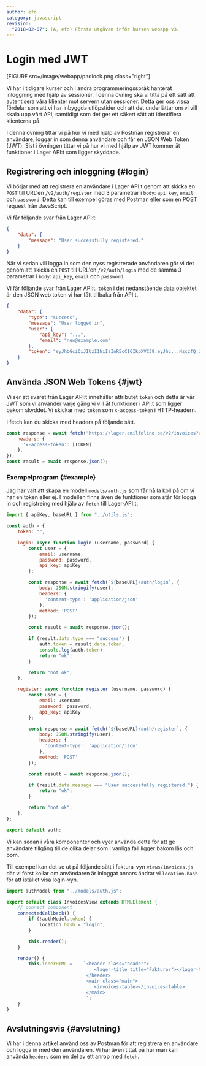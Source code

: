 ```yaml
---
author: efo
category: javascript
revision:
  "2018-02-07": (A, efo) Första utgåvan inför kursen webapp v3.
---
```

Login med JWT
==================================

[FIGURE src=/image/webapp/padlock.png class="right"]

Vi har i tidigare kurser och i andra programmeringsspråk hanterat inloggning med hjälp av sessioner. I denna övning ska vi titta på ett sätt att autentisera våra klienter mot servern utan sessioner. Detta ger oss vissa fördelar som att vi har inbyggda utlöpstider och att det underlättar om vi vill skala upp vårt API, samtidigt som det ger ett säkert sätt att identifiera klienterna på.

I denna övning tittar vi på hur vi med hjälp av Postman registrerar en användare, loggar in som denna användare och får en JSON Web Token (JWT). Sist i övningen tittar vi på hur vi med hjälp av JWT kommer åt funktioner i Lager API:t som ligger skyddade.



<!--more-->



Registrering och inloggning {#login}
--------------------------------------

Vi börjar med att registrera en användare i Lager API:t genom att skicka en `POST` till URL'en `/v2/auth/register` med 3 parametrar i `body`: `api_key`, `email` och `password`. Detta kan till exempel göras med Postman eller som en POST request från JavaScript.

Vi får följande svar från Lager API:t:

```json
{
    "data": {
        "message": "User successfully registered."
    }
}
```

När vi sedan vill logga in som den nyss registrerade användaren gör vi det genom att skicka en `POST` till URL'en `/v2/auth/login` med de samma 3 parametrar i `body`: `api_key`, `email` och `password`.

Vi får följande svar från Lager API:t. `token` i det nedanstående data objektet är den JSON web token vi har fått tillbaka från API:t.

```json
{
    "data": {
        "type": "success",
        "message": "User logged in",
        "user": {
            "api_key": "...",
            "email": "new@example.com"
        },
        "token": "eyJhbGciOiJIUzI1NiIsInR5cCI6IkpXVCJ9.eyJhc...NzczfQ.zUUd...KHTkM"
    }
}
```



Använda JSON Web Tokens {#jwt}
--------------------------------------

Vi ser att svaret från Lager API:t innehåller attributet `token` och detta är vår JWT som vi använder varje gång vi vill åt funktioner i API:t som ligger bakom skyddet. Vi skickar med `token` som `x-access-token` i HTTP-headern.


I fetch kan du skicka med headers på följande sätt.

```javascript
const response = await fetch("https://lager.emilfolino.se/v2/invoices?api_key=[YOUR_API_KEY]", {
    headers: {
      'x-access-token': [TOKEN]
    },
});
const result = await response.json();

```



### Exempelprogram {#example}

Jag har valt att skapa en modell `models/auth.js` som får hålla koll på om vi har en token eller ej. I modellen finns även de funktioner som står för logga in och registreing med hjälp av `fetch` till Lager-API:t.

```javascript
import { apiKey, baseURL } from "../utils.js";

const auth = {
    token: "",

    login: async function login (username, password) {
        const user = {
            email: username,
            password: password,
            api_key: apiKey
        };

        const response = await fetch(`${baseURL}/auth/login`, {
            body: JSON.stringify(user),
            headers: {
              'content-type': 'application/json'
            },
            method: 'POST'
        });

        const result = await response.json();

        if (result.data.type === "success") {
            auth.token = result.data.token;
            console.log(auth.token);
            return "ok";
        }

        return "not ok";
    },

    register: async function register (username, password) {
        const user = {
            email: username,
            password: password,
            api_key: apiKey
        };

        const response = await fetch(`${baseURL}/auth/register`, {
            body: JSON.stringify(user),
            headers: {
              'content-type': 'application/json'
            },
            method: 'POST'
        });

        const result = await response.json();

        if (result.data.message === "User successfully registered.") {
            return "ok";
        }

        return "not ok";
    },
};

export default auth;
```

Vi kan sedan i våra komponenter och vyer använda detta för att ge användare tillgång till de olika delar som i vanliga fall ligger bakom lås och bom.

Till exempel kan det se ut på följande sätt i faktura-vyn `views/invoices.js` där vi först kollar om användaren är inloggat annars ändrar vi `location.hash` för att istället visa login-vyn.

```javascript
import authModel from "../models/auth.js";

export default class InvoicesView extends HTMLElement {
    // connect component
    connectedCallback() {
        if (!authModel.token) {
            location.hash = "login";
        }

        this.render();
    }

    render() {
        this.innerHTML =    `<header class="header">
                                <lager-title title="Fakturor"></lager-title>
                             </header>
                             <main class="main">
                                <invoices-table></invoices-table>
                             </main>
                             `;
    }
}
```



Avslutningsvis {#avslutning}
--------------------------------------

Vi har i denna artikel använd oss av Postman för att registrera en användare och logga in med den användaren. Vi har även tittat på hur man kan använda `headers` som en del av ett anrop med `fetch`.
